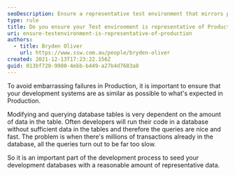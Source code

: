 ```yaml
---
seoDescription: Ensure a representative test environment that mirrors production to avoid surprises and optimize performance.
type: rule
title: Do you ensure your Test environment is representative of Production?
uri: ensure-testenvironment-is-representative-of-production
authors:
  - title: Bryden Oliver
    url: https://www.ssw.com.au/people/bryden-oliver
created: 2021-12-13T17:23:22.156Z
guid: 013bf720-9980-4ebb-b449-a27b4d7683a8
---
```


To avoid embarrassing failures in Production, it is important to ensure that your development systems are as similar as possible to what's expected in Production.

<!--endintro-->

Modifying and querying database tables is very dependent on the amount of data in the table. Often developers will run their code in a database without sufficient data in the tables and therefore the queries are nice and fast. The problem is when there's millions of transactions already in the database, all the queries turn out to be far too slow.

So it is an important part of the development process to seed your development databases with a reasonable amount of representative data.
